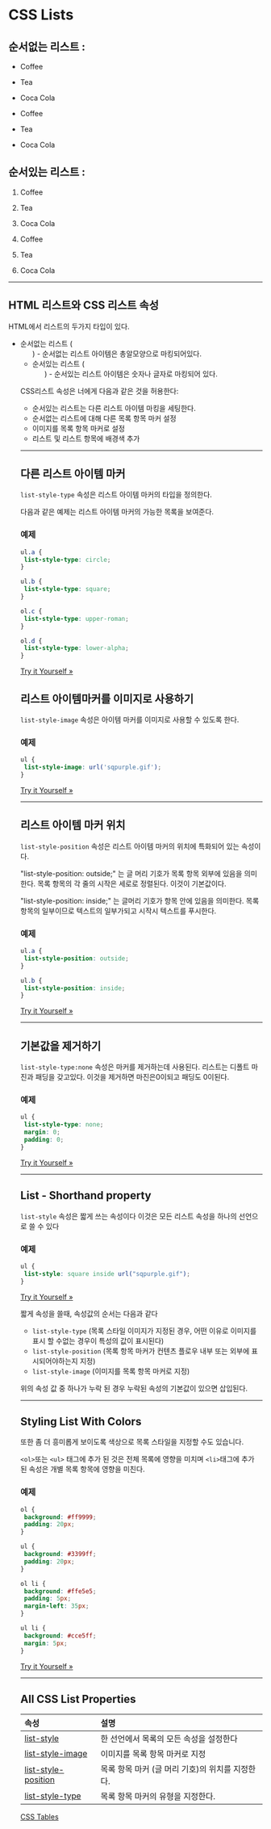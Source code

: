 # CSS Lists

## 순서없는 리스트 :

- Coffee
- Tea
- Coca Cola

- Coffee
- Tea
- Coca Cola

## 순서있는 리스트 :

1. Coffee
2. Tea
3. Coca Cola

1. Coffee
2. Tea
3. Coca Cola

------

## HTML 리스트와 CSS 리스트 속성

HTML에서 리스트의 두가지 타입이 있다.

- 순서없는 리스트 (<ul>) - 순서없는 리스트 아이템은 총알모양으로 마킹되어있다.
- 순서있는 리스트 (<ol>) - 순서있는 리스트 아이템은 숫자나 글자로 마킹되어 있다.

CSS리스트 속성은 너에게 다음과 같은 것을 허용한다:

- 순서있는 리스트는 다른 리스트 아이템 마킹을 세팅한다.
- 순서없는 리스트에 대해 다른 목록 항목 마커 설정
- 이미지를 목록 항목 마커로 설정
- 리스트 및 리스트 항목에 배경색 추가

------

## 다른 리스트 아이템 마커

 `list-style-type` 속성은 리스트 아이템 마커의 타입을 정의한다.

다음과 같은 예제는 리스트 아이템 마커의 가능한 목록을 보여준다.

### 예제

```css
ul.a {
 list-style-type: circle;
}

ul.b {
 list-style-type: square;
}

ol.c {
 list-style-type: upper-roman;
}

ol.d {
 list-style-type: lower-alpha;
}
```

[Try it Yourself »](https://www.w3schools.com/css/tryit.asp?filename=trycss_list-style-type_ex)

## 리스트 아이템마커를 이미지로 사용하기

 `list-style-image` 속성은 아이템 마커를 이미지로 사용할 수 있도록 한다.

### 예제

```css
ul {
 list-style-image: url('sqpurple.gif');
}
```

[Try it Yourself »](https://www.w3schools.com/css/tryit.asp?filename=trycss_list-style-image)

------

## 리스트 아이템 마커 위치

 `list-style-position` 속성은 리스트 아이템 마커의 위치에 특화되어 있는 속성이다.

"list-style-position: outside;" 는 글 머리 기호가 목록 항목 외부에 있음을 의미한다. 목록 항목의 각 줄의 시작은 세로로 정렬된다. 이것이 기본값이다.

"list-style-position: inside;" 는 글머리 기호가 항목 안에 있음을 의미한다. 목록 항목의 일부이므로 텍스트의 일부가되고 시작시 텍스트를 푸시한다.

### 예제

``` css
ul.a {
 list-style-position: outside;
}

ul.b {
 list-style-position: inside;
}
```

[Try it Yourself »](https://www.w3schools.com/css/tryit.asp?filename=trycss_list-style-position)

------

## 기본값을 제거하기

 `list-style-type:none` 속성은 마커를 제거하는데 사용된다. 리스트는 디폴트 마진과 패딩을 갖고있다. 이것을 제거하면 마진은0이되고 패딩도 0이된다. 

### 예제

```css
ul {
 list-style-type: none;
 margin: 0;
 padding: 0;
}
```

[Try it Yourself »](https://www.w3schools.com/css/tryit.asp?filename=trycss_list-style_none)

------

## List - Shorthand property

 `list-style` 속성은 짧게 쓰는 속성이다 이것은 모든 리스트 속성을 하나의 선언으로 쓸 수 있다

### 예제

```css
ul {
 list-style: square inside url("sqpurple.gif");
}
```

[Try it Yourself »](https://www.w3schools.com/css/tryit.asp?filename=trycss_list-style)

짧게 속성을 쓸때, 속성값의 순서는 다음과 같다

- `list-style-type` (목록 스타일 이미지가 지정된 경우, 어떤 이유로 이미지를 표시 할 수없는 경우이 특성의 값이 표시된다)
- `list-style-position` (목록 항목 마커가 컨텐츠 플로우 내부 또는 외부에 표시되어야하는지 지정)
- `list-style-image` (이미지를 목록 항목 마커로 지정)

위의 속성 값 중 하나가 누락 된 경우 누락된 속성의 기본값이 있으면 삽입된다.

------

## Styling List With Colors

또한 좀 더 흥미롭게 보이도록 색상으로 목록 스타일을 지정할 수도 있습니다.

`<ol>`또는 `<ul>` 태그에 추가 된 것은 전체 목록에 영향을 미치며 `<li>`태그에 추가 된 속성은 개별 목록 항목에 영향을 미친다.

### 예제

```css
ol {
 background: #ff9999;
 padding: 20px;
}

ul {
 background: #3399ff;
 padding: 20px;
}

ol li {
 background: #ffe5e5;
 padding: 5px;
 margin-left: 35px;
}

ul li {
 background: #cce5ff;
 margin: 5px;
}
```

[Try it Yourself »](https://www.w3schools.com/css/tryit.asp?filename=trycss_list-style_colors)

------

## All CSS List Properties

| 속성                                                         | 설명                                             |
| :----------------------------------------------------------- | :----------------------------------------------- |
| [list-style](https://www.w3schools.com/cssref/pr_list-style.asp) | 한 선언에서 목록의 모든 속성을 설정한다          |
| [list-style-image](https://www.w3schools.com/cssref/pr_list-style-image.asp) | 이미지를 목록 항목 마커로 지정                   |
| [list-style-position](https://www.w3schools.com/cssref/pr_list-style-position.asp) | 목록 항목 마커 (글 머리 기호)의 위치를 지정한다. |
| [list-style-type](https://www.w3schools.com/cssref/pr_list-style-type.asp) | 목록 항목 마커의 유형을 지정한다.                |

[CSS Tables](./CSS_tables.md)